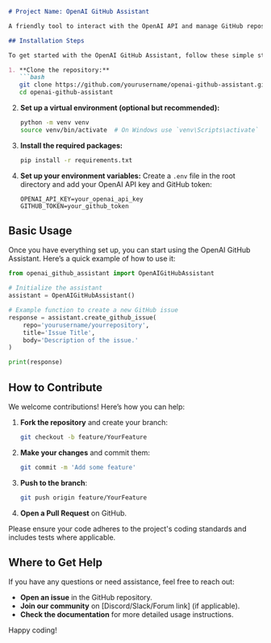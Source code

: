 ```markdown
# Project Name: OpenAI GitHub Assistant

A friendly tool to interact with the OpenAI API and manage GitHub repositories seamlessly.

## Installation Steps

To get started with the OpenAI GitHub Assistant, follow these simple steps:

1. **Clone the repository:**
   ```bash
   git clone https://github.com/yourusername/openai-github-assistant.git
   cd openai-github-assistant
   ```

2. **Set up a virtual environment (optional but recommended):**
   ```bash
   python -m venv venv
   source venv/bin/activate  # On Windows use `venv\Scripts\activate`
   ```

3. **Install the required packages:**
   ```bash
   pip install -r requirements.txt
   ```

4. **Set up your environment variables:**
   Create a `.env` file in the root directory and add your OpenAI API key and GitHub token:
   ```
   OPENAI_API_KEY=your_openai_api_key
   GITHUB_TOKEN=your_github_token
   ```

## Basic Usage

Once you have everything set up, you can start using the OpenAI GitHub Assistant. Here’s a quick example of how to use it:

```python
from openai_github_assistant import OpenAIGitHubAssistant

# Initialize the assistant
assistant = OpenAIGitHubAssistant()

# Example function to create a new GitHub issue
response = assistant.create_github_issue(
    repo='yourusername/yourrepository',
    title='Issue Title',
    body='Description of the issue.'
)

print(response)
```

## How to Contribute

We welcome contributions! Here’s how you can help:

1. **Fork the repository** and create your branch:
   ```bash
   git checkout -b feature/YourFeature
   ```

2. **Make your changes** and commit them:
   ```bash
   git commit -m 'Add some feature'
   ```

3. **Push to the branch**:
   ```bash
   git push origin feature/YourFeature
   ```

4. **Open a Pull Request** on GitHub.

Please ensure your code adheres to the project's coding standards and includes tests where applicable.

## Where to Get Help

If you have any questions or need assistance, feel free to reach out:

- **Open an issue** in the GitHub repository.
- **Join our community** on [Discord/Slack/Forum link] (if applicable).
- **Check the documentation** for more detailed usage instructions.

Happy coding!
```